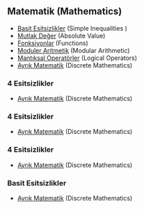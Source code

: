   ## Matematik (Mathematics)

  * [Basit Esitsizlikler](#basit-esitsizlikler) (Simple Inequalities )
  * [Mutlak Değer](https://github.com/hsynrtn/yapay-zeka-yol-haritasi/blob/main/matematik.md#basit-esitsizlikler) (Absolute Value)
  * [Fonksiyonlar](https://github.com/hsynrtn/yapay-zeka-yol-haritasi/blob/main/matematik.md) (Functions)
  * [Moduler Aritmetik](https://github.com/hsynrtn/yapay-zeka-yol-haritasi/blob/main/matematik.md) (Modular Arithmetic)
  * [Mantıksal Operatörler](https://github.com/hsynrtn/yapay-zeka-yol-haritasi/blob/main/matematik.md) (Logical Operators)
  * [Ayrık Matematik](https://github.com/hsynrtn/yapay-zeka-yol-haritasi/blob/main/matematik.md) (Discrete Mathematics)


### 4 Esitsizlikler
 
  * [Ayrık Matematik](https://github.com/hsynrtn/yapay-zeka-yol-haritasi/blob/main/matematik.md) (Discrete Mathematics)

### 4 Esitsizlikler
 
  * [Ayrık Matematik](https://github.com/hsynrtn/yapay-zeka-yol-haritasi/blob/main/matematik.md) (Discrete Mathematics)


### 4 Esitsizlikler
 
  * [Ayrık Matematik](https://github.com/hsynrtn/yapay-zeka-yol-haritasi/blob/main/matematik.md) (Discrete Mathematics)


### Basit Esitsizlikler
 
  * [Ayrık Matematik](https://github.com/hsynrtn/yapay-zeka-yol-haritasi/blob/main/matematik.md) (Discrete Mathematics)

